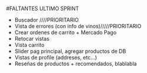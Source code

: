 #FALTANTES ULTIMO SPRINT

- Buscador    ////PRIORITARIO
- Vista de errores (con info de vinos)/////PRIORITARIO
- Crear ordenes de carrito + Mercado Pago 
- Retocar vistas 
- Vista carrito 
- Slider pag principal, agregar productos de DB 
- Vistas de profile (addreses, etc...)
- Reseñas de productos + recomendados, blablabla